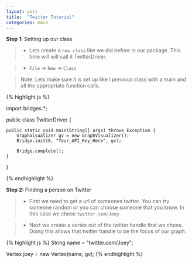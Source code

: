 ```yaml
---
layout: post
title:  "Twitter Tutorial"
categories: main
---
```


**Step 1:** Setting up our class

> * Lets create a `new class` like we did before in our package. This time will will call it TwitterDriver.

> * `File` -> `New` -> `Class`

> Note: Lets make sure it is set up like I previous class with a main and all the appropriate function calls.

{% highlight js  %}

import bridges.*;

public class TwitterDriver {

	public static void main(String[] args) throws Exception {
		GraphVisualizer gv = new GraphVisualizer();
		Bridge.init(0, "Your_API_Key_Here", gv);
		
		Bridge.complete();
	}
}

{% endhighlight %}

**Step 2:** Finding a person on Twitter

> * First we need to get a url of someones twitter. You can try someone random or you can choose someone that you know. In this case we chose `twitter.com/Joey`.

> * Next we create a vertex out of the twitter handle that we chose. Doing this allows that twitter handle to be the focus of our graph.

{% highlight js  %}
String name = "twitter.com/Joey";
		 
Vertex joey = new Vertex(name, gv);
{% endhighlight %}

